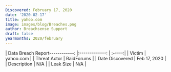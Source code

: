 ```yaml
---
Discovered: February 17, 2020
date: '2020-02-17'
title: yahoo.com
image: images/blog/Breaches.png
author: Breachsense Support
draft: false
yearmonths: 2020/february
---
```


| Data Breach Report------------:   |:-------------:    | :-----:|
| Victim    | yahoo.com      | 
| Threat Actor    | RaidForums      | 
| Date Discovered    | Feb 17, 2020      | 
| Description    | N/A      | 
| Leak Size    | N/A      | 


